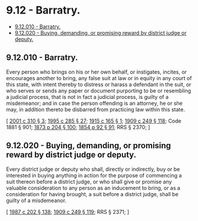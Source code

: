 # 9.12 - Barratry.
* [9.12.010 - Barratry.](#912010---barratry)
* [9.12.020 - Buying, demanding, or promising reward by district judge or deputy.](#912020---buying-demanding-or-promising-reward-by-district-judge-or-deputy)
## 9.12.010 - Barratry.
Every person who brings on his or her own behalf, or instigates, incites, or encourages another to bring, any false suit at law or in equity in any court of this state, with intent thereby to distress or harass a defendant in the suit, or who serves or sends any paper or document purporting to be or resembling a judicial process, that is not in fact a judicial process, is guilty of a misdemeanor; and in case the person offending is an attorney, he or she may, in addition thereto be disbarred from practicing law within this state.

\[ [2001 c 310 § 3](https://lawfilesext.leg.wa.gov/biennium/2001-02/Pdf/Bills/Session%20Laws/House/1579.SL.pdf?cite=2001%20c%20310%20§%203); [1995 c 285 § 27](https://lawfilesext.leg.wa.gov/biennium/1995-96/Pdf/Bills/Session%20Laws/House/1557-S2.SL.pdf?cite=1995%20c%20285%20§%2027); [1915 c 165 § 1](https://leg.wa.gov/CodeReviser/documents/sessionlaw/1915c165.pdf?cite=1915%20c%20165%20§%201); [1909 c 249 § 118](https://leg.wa.gov/CodeReviser/documents/sessionlaw/1909c249.pdf?cite=1909%20c%20249%20§%20118); Code 1881 § 901; [1873 p 204 § 100](https://leg.wa.gov/CodeReviser/Pages/session_laws.aspx?cite=1873%20p%20204%20§%20100); [1854 p 92 § 91](https://leg.wa.gov/CodeReviser/Pages/session_laws.aspx?cite=1854%20p%2092%20§%2091); RRS § 2370; \]

## 9.12.020 - Buying, demanding, or promising reward by district judge or deputy.
Every district judge or deputy who shall, directly or indirectly, buy or be interested in buying anything in action for the purpose of commencing a suit thereon before a district judge, or who shall give or promise any valuable consideration to any person as an inducement to bring, or as a consideration for having brought, a suit before a district judge, shall be guilty of a misdemeanor.

\[ [1987 c 202 § 138](https://leg.wa.gov/CodeReviser/documents/sessionlaw/1987c202.pdf?cite=1987%20c%20202%20§%20138); [1909 c 249 § 119](https://leg.wa.gov/CodeReviser/documents/sessionlaw/1909c249.pdf?cite=1909%20c%20249%20§%20119); RRS § 2371; \]

